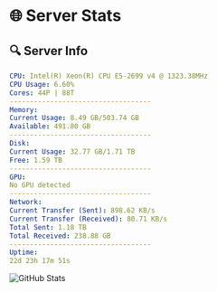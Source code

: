 # 🌐 Server Stats
## 🔍 Server Info
```yaml
CPU: Intel(R) Xeon(R) CPU E5-2699 v4 @ 1323.38MHz
CPU Usage: 6.60%
Cores: 44P | 88T
-----------------------------------
Memory:
Current Usage: 8.49 GB/503.74 GB
Available: 491.80 GB
-----------------------------------
Disk:
Current Usage: 32.77 GB/1.71 TB
Free: 1.59 TB
-----------------------------------
GPU:
No GPU detected
-----------------------------------
Network:
Current Transfer (Sent): 898.62 KB/s
Current Transfer (Received): 80.71 KB/s
Total Sent: 1.18 TB
Total Received: 238.88 GB
-----------------------------------
Uptime:
22d 23h 17m 51s
```
![GitHub Stats](https://img.shields.io/badge/Updated-2025-05-12_16:26:39-blue)